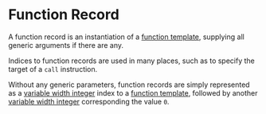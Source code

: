 # Function Record

A function record is an instantiation of a [function template], supplying all generic arguments if there are any.

Indices to function records are used in many places, such as to specify the target of a `call` instruction.

Without any generic parameters, function records are simply represented as a [variable width integer] index to a
[function template], followed by another [variable width integer] corresponding the value `0`.

[function template]: ./function_template.md
[variable width integer]: ../values.md#variable-length-integers

